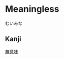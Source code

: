 # Meaningless
むいみな

## Kanji
[無](../Kanji/kanji-dict/無.md)[意](../Kanji/kanji-dict/意.md)[味](../Kanji/kanji-dict/味.md)